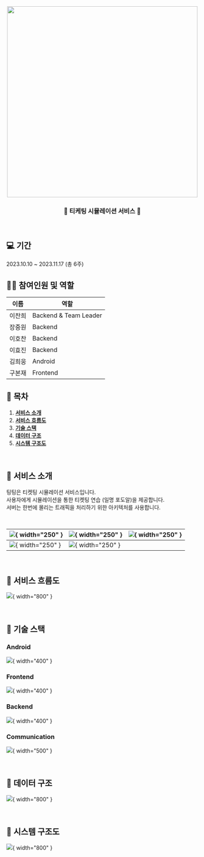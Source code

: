 <div align="center">
<img src="https://velog.velcdn.com/images/heeung/post/d8c5eec1-d4dc-4835-b967-510eb2594c32/image.png" width="500px" align="Center">

### 🎫 티케팅 시뮬레이션 서비스 🎫

</div>
<br>

## 💻 기간
2023.10.10 ~ 2023.11.17 (총 6주)

## 🙋🏻 참여인원 및 역할

| 이름   | 역할                  |                                         
|  ---  | ------------------- |
| 이찬희 | Backend & Team Leader |
| 장중원 | Backend               |
| 이호찬 | Backend               |
| 이효진 | Backend               |
| 김희웅 | Android               |
| 구본재 | Frontend              |

## 📌 목차
1. [**서비스 소개**](#-서비스-소개)
1. [**서비스 흐름도**](#-서비스-흐름도)
1. [**기술 스택**](#-기술-스택)
1. [**데이터 구조**](#-데이터-구조)
1. [**시스템 구조도**](#-시스템-구조도)

<br>
<div id="1"></div>

## 🎫 서비스 소개

<div>

팅팅은 티켓팅 시뮬레이션 서비스입니다. <br>
사용자에게 시뮬레이션을 통한 티켓팅 연습 (일명 포도알)을 제공합니다. <br>
서버는 한번에 몰리는 트래픽을 처리하기 위한 아키텍처를 사용합니다.

<br>

| ![](https://velog.velcdn.com/images/heeung/post/44934abd-f32b-48e6-9311-dfaa555ecf4c/image.jpg){ width="250" } | ![](https://velog.velcdn.com/images/heeung/post/182129be-d09e-4740-9e96-c42479d90c04/image.jpg){ width="250" } | ![](https://velog.velcdn.com/images/heeung/post/6114f312-271b-4639-82b6-d7aefbd68802/image.jpg){ width="250" } |
| ---------------- | --------------- | ---------------- |
| ![](https://velog.velcdn.com/images/heeung/post/bc73ceda-9cbd-499a-87b7-b767ced70ee9/image.jpg){ width="250" } | ![](https://velog.velcdn.com/images/heeung/post/f8329709-190c-4f8d-a5b4-0499eecd80d6/image.jpg){ width="250" } | |

<br>

<div id="2"></div>

## 📱 서비스 흐름도
![](https://velog.velcdn.com/images/heeung/post/8c2d42c3-bfd6-4890-b326-c154c16536e6/image.png){ width="800" }

<br>

<div id="3"></div>

## 📍 기술 스택

### Android

![](https://velog.velcdn.com/images/heeung/post/38b5d4e8-a6f1-4afd-9eb6-db2ceb226f86/image.png){ width="400" }

### Frontend

![](https://velog.velcdn.com/images/heeung/post/ca009418-8f45-4434-b71f-3a501399e3bd/image.png){ width="400" }

### Backend

![](https://velog.velcdn.com/images/heeung/post/341c0274-6bc4-4d30-be58-78cc1734ae26/image.png){ width="400" }

### Communication

![](https://velog.velcdn.com/images/heeung/post/8d619202-6225-43c0-8b90-0343186f7456/image.png){ width="500" }

<br>

<div id="4"></div>

## 📃 데이터 구조

![](https://velog.velcdn.com/images/heeung/post/afe8a885-69f1-4706-971e-7bed2cedabf4/image.png){ width="800" }

<br>

## 🔎 시스템 구조도

![](res/Architecture.png){ width="800" }

<br>










